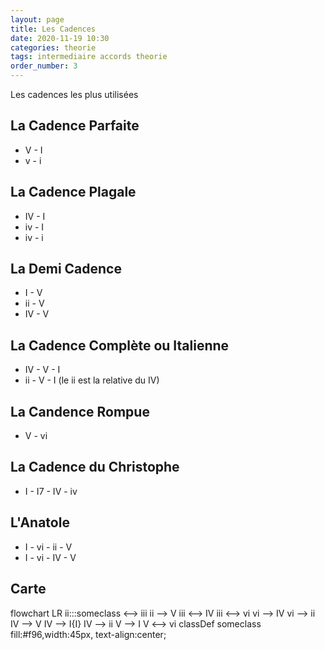 ```yaml
---
layout: page
title: Les Cadences
date: 2020-11-19 10:30
categories: theorie
tags: intermediaire accords theorie
order_number: 3
---
```


Les cadences les plus utilisées

## La Cadence Parfaite

* V - I
* v - i

## La Cadence Plagale

* IV - I
* iv - I
* iv - i

## La Demi Cadence

* I - V
* ii - V
* IV - V

## La Cadence Complète ou Italienne

* IV - V - I
* ii - V - I (le ii est la relative du IV)

## La Candence Rompue

* V - vi

## La Cadence du Christophe

* I - I7 - IV - iv

## L'Anatole

* I - vi - ii - V
* I - vi - IV - V

## Carte

<div class="mermaid">
flowchart LR
    ii:::someclass <--> iii
    ii --> V
    iii <--> IV
    iii <--> vi
    vi --> IV
    vi --> ii
    IV --> V
    IV --> I{I}
    IV --> ii
    V --> I
    V <--> vi
    classDef someclass fill:#f96,width:45px, text-align:center;
</div>
